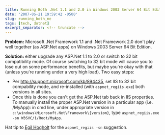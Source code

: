 ```yaml
---
title: Running Both .Net 1.1 and 2.0 in Windows 2003 Server 64 Bit Edition
date: '2007-06-21 19:59:42 -0500'
slug: running_both_ne
tags: [tech, dotnet]
excerpt_separator: <!-- truncate -->
---
```


**Problem:** Microsoft .Net Framework 1.1 and .Net Framework 2.0 don't play well
together (as ASP.Net apps) on Windows 2003 Server 64 Bit Edition.

**Solution:** either upgrade any ASP.Net 1.1 to 2.0 or switch to 32 bit
compatibility mode. Of course switching to 32 bit mode will cause you to lose
out on some performance benefits, but maybe you're okay with that (unless you're
running under a very high load). Two easy steps:

<!-- truncate -->

* Per <a
  href="http://support.microsoft.com/kb/894435">http://support.microsoft.com/kb/894435</a>,
  set IIS to 32 bit compability mode, and re-installed (with
  `aspnet_regiis.exe`) both versions in all sites.
* Once this is done you can't get the ASP.Net tab back in IIS properties. To
  manually install the proper ASP.Net version in a particular app (i.e. /MyApp):
  in cmd line, under appropriate version in
  `c:\windows\Microsoft.Net\Framework\{version}`, type `aspnet_regiis.exe -sn
  W3SVC/1/Root/MyApp`.

Hat tip to <a href="http://www.egilh.com/blog/archive/2005/03/17/602.aspx">Egil
Hogholt</a> for the `aspnet_regiis -sn` suggestion.
